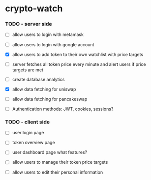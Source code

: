 # crypto-watch


### TODO - server side
- [ ] allow users to login with metamask
- [ ] allow users to login with google account

- [x] allow users to add token to their own watchlist with price targets
- [ ] server fetches all token price every minute and alert users if price targets are met

- [ ] create database analytics

- [x] allow data fetching for uniswap
- [ ] allow data fetching for pancakeswap

- [ ] Authentication methods: JWT, cookies, sessions?

### TODO - client side
- [ ] user login page
- [ ] token overview page
- [ ] user dashboard page
      what features?

- [ ] allow users to manage their token price targets
- [ ] allow users to edit their personal information